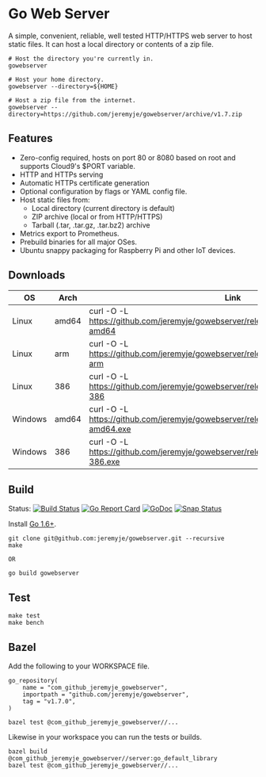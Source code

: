Go Web Server
=============

A simple, convenient, reliable, well tested HTTP/HTTPS web server to host static files.
It can host a local directory or contents of a zip file.

```
# Host the directory you're currently in.
gowebserver

# Host your home directory.
gowebserver --directory=${HOME}

# Host a zip file from the internet.
gowebserver --directory=https://github.com/jeremyje/gowebserver/archive/v1.7.zip
```

Features
--------
 * Zero-config required, hosts on port 80 or 8080 based on root and supports Cloud9's $PORT variable.
 * HTTP and HTTPs serving
 * Automatic HTTPs certificate generation
 * Optional configuration by flags or YAML config file.
 * Host static files from:
   * Local directory (current directory is default)
   * ZIP archive (local or from HTTP/HTTPS)
   * Tarball (.tar, .tar.gz, .tar.bz2) archive
 * Metrics export to Prometheus.
 * Prebuild binaries for all major OSes.
 * Ubuntu snappy packaging for Raspberry Pi and other IoT devices.


Downloads
---------

|    OS    | Arch  | Link
|----------|-------|-------------------------------------------------------------------------------------------
|Linux     | amd64 | curl -O -L https://github.com/jeremyje/gowebserver/releases/download/v1.7.0/server-amd64
|Linux     | arm   | curl -O -L https://github.com/jeremyje/gowebserver/releases/download/v1.7.0/server-arm
|Linux     | 386   | curl -O -L https://github.com/jeremyje/gowebserver/releases/download/v1.7.0/server-386
|Windows   | amd64 | curl -O -L https://github.com/jeremyje/gowebserver/releases/download/v1.7.0/server-amd64.exe
|Windows   | 386   | curl -O -L https://github.com/jeremyje/gowebserver/releases/download/v1.7.0/server-386.exe


Build
-----

Status: [![Build Status](https://secure.travis-ci.org/jeremyje/gowebserver.png)](http://travis-ci.org/jeremyje/gowebserver) [![Go Report Card](https://goreportcard.com/badge/github.com/jeremyje/gowebserver)](https://goreportcard.com/report/github.com/jeremyje/gowebserver) [![GoDoc](https://godoc.org/github.com/jeremyje/gowebserver?status.svg)](https://godoc.org/github.com/jeremyje/gowebserver) [![Snap Status](https://build.snapcraft.io/badge/jeremyje/gowebserver.svg)](https://build.snapcraft.io/user/jeremyje/gowebserver)

Install [Go 1.6+](https://golang.org/dl/).

```
git clone git@github.com:jeremyje/gowebserver.git --recursive
make

OR

go build gowebserver
```

Test
----

```
make test
make bench
```

Bazel
-----
Add the following to your WORKSPACE file.

```
go_repository(
    name = "com_github_jeremyje_gowebserver",
    importpath = "github.com/jeremyje/gowebserver",
    tag = "v1.7.0",
)

bazel test @com_github_jeremyje_gowebserver//...
```

Likewise in your workspace you can run the tests or builds.
```
bazel build @com_github_jeremyje_gowebserver//server:go_default_library
bazel test @com_github_jeremyje_gowebserver//...

```
